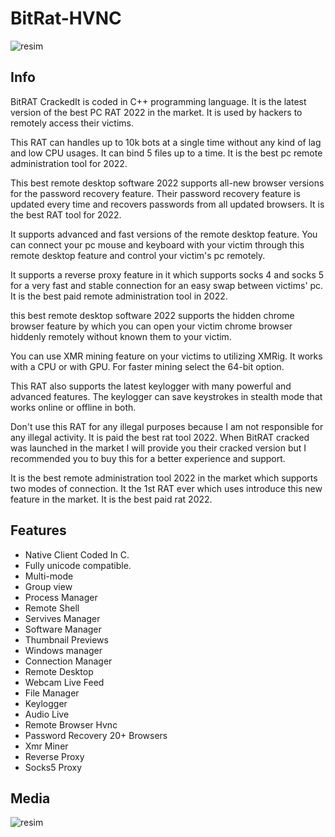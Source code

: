 # BitRat-HVNC

![resim](https://user-images.githubusercontent.com/104153626/164756784-086f9737-8f6d-4e98-943f-fa657c98ff8a.png)

## Info
BitRAT CrackedIt is coded in C++ programming language. It is the latest version of the best PC RAT 2022 in the market. It is used by hackers to remotely access their victims.






This RAT can handles up to 10k bots at a single time without any kind of lag and low CPU usages. It can bind 5 files up to a time. It is the best pc remote administration tool for 2022.

This best remote desktop software 2022 supports all-new browser versions for the password recovery feature. Their password recovery feature is updated every time and recovers passwords from all updated browsers. It is the best RAT tool for 2022.

It supports advanced and fast versions of the remote desktop feature. You can connect your pc mouse and keyboard with your victim through this remote desktop feature and control your victim's pc remotely.

It supports a reverse proxy feature in it which supports socks 4 and socks 5 for a very fast and stable connection for an easy swap between victims' pc. It is the best paid remote administration tool in 2022.

this best remote desktop software 2022 supports the hidden chrome browser feature by which you can open your victim chrome browser hiddenly remotely without known them to your victim.

You can use XMR mining feature on your victims to utilizing XMRig. It works with a CPU or with GPU. For faster mining select the 64-bit option.

This RAT also supports the latest keylogger with many powerful and advanced features. The keylogger can save keystrokes in stealth mode that works online or offline in both.

Don't use this RAT for any illegal purposes because I am not responsible for any illegal activity. It is paid the best rat tool 2022. When BitRAT cracked was launched in the market I will provide you their cracked version but I recommended you to buy this for a better experience and support.

It is the best remote administration tool 2022 in the market which supports two modes of connection. It the 1st RAT ever which uses introduce this new feature in the market. It is the best paid rat 2022.

## Features
* Native Client Coded In C.
* Fully unicode compatible.
* Multi-mode
* Group view
* Process Manager
* Remote Shell
* Servives Manager
* Software Manager
* Thumbnail Previews
* Windows manager
* Connection Manager
* Remote Desktop
* Webcam Live Feed
* File Manager
* Keylogger
* Audio Live
* Remote Browser  Hvnc
* Password Recovery 20+ Browsers
* Xmr Miner
* Reverse Proxy
* Socks5 Proxy

## Media 
![resim](https://user-images.githubusercontent.com/104153626/164762692-b47cca3a-d7ef-4659-bfaa-56f6e0e5eb19.png)
